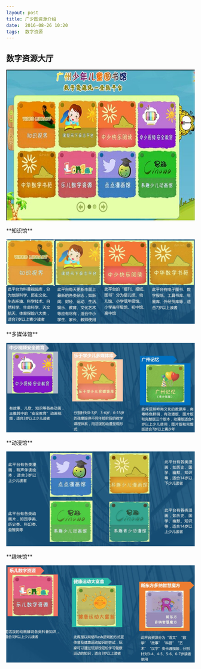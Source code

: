 ```yaml
---
layout: post
title: 广少图资源介绍
date:  2016-08-26 10:20
tags:  数字资源
---
```

## 数字资源大厅
<p><img src="/images/plat.jpg"                                       small="0" /><br /></p>
**知识馆**
<p><img src="/images/knowledge.jpg"                                     small="0" /><br /></p>
**多媒体馆**
<p><img src="/images/medium.jpg"                                     small="0" /><br /></p>
**动漫馆**
<p><img src="/images/comic.jpg"                                     small="0" /><br /></p>
**趣味馆**
<p><img src="/images/interest.jpg"                                     small="0" /><br /></p>